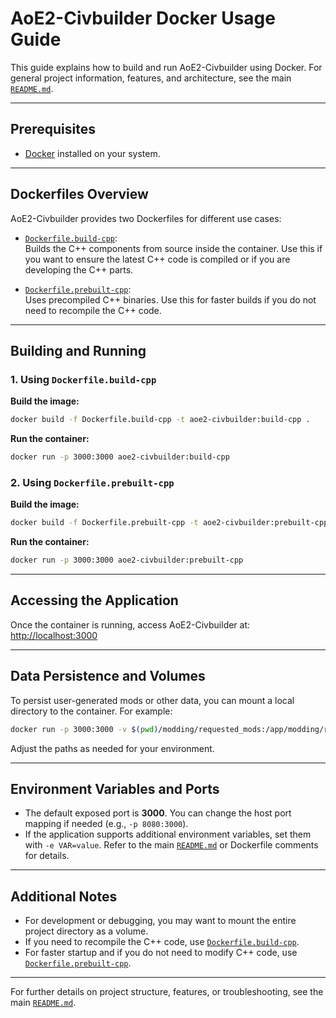 # AoE2-Civbuilder Docker Usage Guide

This guide explains how to build and run AoE2-Civbuilder using Docker. For general project information, features, and architecture, see the main [`README.md`](README.md:1).

---

## Prerequisites

- [Docker](https://docs.docker.com/get-docker/) installed on your system.

---

## Dockerfiles Overview

AoE2-Civbuilder provides two Dockerfiles for different use cases:

- [`Dockerfile.build-cpp`](Dockerfile.build-cpp:1):  
  Builds the C++ components from source inside the container. Use this if you want to ensure the latest C++ code is compiled or if you are developing the C++ parts.

- [`Dockerfile.prebuilt-cpp`](Dockerfile.prebuilt-cpp:1):  
  Uses precompiled C++ binaries. Use this for faster builds if you do not need to recompile the C++ code.

---

## Building and Running

### 1. Using `Dockerfile.build-cpp`

**Build the image:**
```sh
docker build -f Dockerfile.build-cpp -t aoe2-civbuilder:build-cpp .
```

**Run the container:**
```sh
docker run -p 3000:3000 aoe2-civbuilder:build-cpp
```

### 2. Using `Dockerfile.prebuilt-cpp`

**Build the image:**
```sh
docker build -f Dockerfile.prebuilt-cpp -t aoe2-civbuilder:prebuilt-cpp .
```

**Run the container:**
```sh
docker run -p 3000:3000 aoe2-civbuilder:prebuilt-cpp
```

---

## Accessing the Application

Once the container is running, access AoE2-Civbuilder at:  
[http://localhost:3000](http://localhost:3000)

---

## Data Persistence and Volumes

To persist user-generated mods or other data, you can mount a local directory to the container. For example:

```sh
docker run -p 3000:3000 -v $(pwd)/modding/requested_mods:/app/modding/requested_mods aoe2-civbuilder:build-cpp
```

Adjust the paths as needed for your environment.

---

## Environment Variables and Ports

- The default exposed port is **3000**. You can change the host port mapping if needed (e.g., `-p 8080:3000`).
- If the application supports additional environment variables, set them with `-e VAR=value`. Refer to the main [`README.md`](README.md:1) or Dockerfile comments for details.

---

## Additional Notes

- For development or debugging, you may want to mount the entire project directory as a volume.
- If you need to recompile the C++ code, use [`Dockerfile.build-cpp`](Dockerfile.build-cpp:1).
- For faster startup and if you do not need to modify C++ code, use [`Dockerfile.prebuilt-cpp`](Dockerfile.prebuilt-cpp:1).

---

For further details on project structure, features, or troubleshooting, see the main [`README.md`](README.md:1).